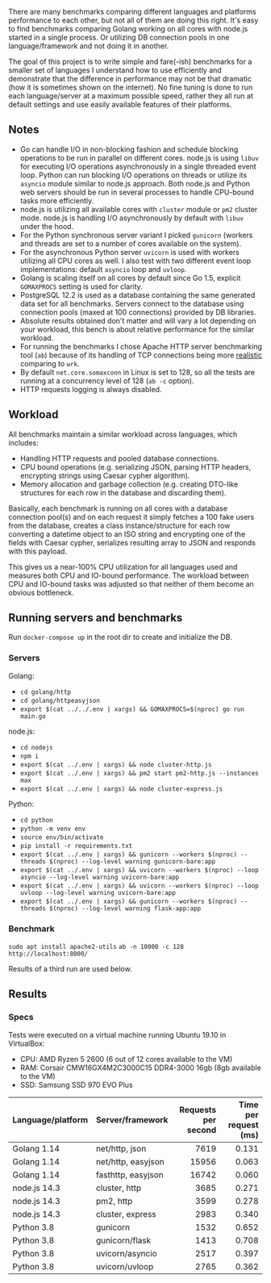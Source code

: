 There are many benchmarks comparing different languages and platforms performance to each other, but not all of them are doing this right. It's easy to find benchmarks comparing Golang working on all cores with node.js started in a single process. Or utilizing DB connection pools in one language/framework and not doing it in another.

The goal of this project is to write simple and fare(-ish) benchmarks for a smaller set of languages I understand how to use efficiently and demonstrate that the difference in performance may not be that dramatic (how it is sometimes shown on the internet). No fine tuning is done to run each language/server at a maximum possible speed, rather they all run at default settings and use easily available features of their platforms.

## Notes

- Go can handle I/O in non-blocking fashion and schedule blocking operations to be run in parallel on different cores. node.js is using `libuv` for executing I/O operations asynchronously in a single threaded event loop. Python can run blocking I/O operations on threads or utilize its `asyncio` module similar to node.js approach. Both node.js and Python web servers should be run in several processes to handle CPU-bound tasks more efficiently.
- node.js is utilizing all available cores with `cluster` module or `pm2` cluster mode. node.js is handling I/O asynchronously by default with `libuv` under the hood.
- For the Python synchronous server variant I picked `gunicorn` (workers and threads are set to a number of cores available on the system).
- For the asynchronous Python server `uvicorn` is used with workers utilizing all CPU cores as well. I also test with two different event loop implementations: default `asyncio` loop and `uvloop`.
- Golang is scaling itself on all cores by default since Go 1.5, explicit `GOMAXPROCS` setting is used for clarity.
- PostgreSQL 12.2 is used as a database containing the same generated data set for all benchmarks. Servers connect to the database using connection pools (maxed at 100 connections) provided by DB libraries.
- Absolute results obtained don't matter and will vary a lot depending on your workload, this bench is about relative performance for the similar workload.
- For running the benchmarks I chose Apache HTTP server benchmarking tool (`ab`) because of its handling of TCP connections being more [realistic](http://gwan.com/en_apachebench_httperf.html) comparing to `wrk`.
- By default `net.core.somaxconn` in Linux is set to 128, so all the tests are running at a concurrency level of 128 (`ab -c` option).
- HTTP requests logging is always disabled.

## Workload

All benchmarks maintain a similar workload across languages, which includes:

- Handling HTTP requests and pooled database connections.
- CPU bound operations (e.g. serializing JSON, parsing HTTP headers, encrypting strings using Caesar cypher algorithm).
- Memory allocation and garbage collection (e.g. creating DTO-like structures for each row in the database and discarding them).

Basically, each benchmark is running on all cores with a database connection pool(s) and on each request it simply fetches a 100 fake users from the database, creates a class instance/structure for each row converting a datetime object to an ISO string and encrypting one of the fields with Caesar cypher, serializes resulting array to JSON and responds with this payload.

This gives us a near-100% CPU utilization for all languages used and measures both CPU and IO-bound performance. The workload between CPU and IO-bound tasks was adjusted so that neither of them become an obvious bottleneck.

## Running servers and benchmarks

Run `docker-compose up` in the root dir to create and initialize the DB.

### Servers

Golang:
- `cd golang/http`
- `cd golang/httpeasyjson`
- `export $(cat ../../.env | xargs) && GOMAXPROCS=$(nproc) go run main.go`

node.js:
- `cd nodejs`
- `npm i`
- `export $(cat ../.env | xargs) && node cluster-http.js`
- `export $(cat ../.env | xargs) && pm2 start pm2-http.js --instances max`
- `export $(cat ../.env | xargs) && node cluster-express.js`

Python:
- `cd python`
- `python -m venv env`
- `source env/bin/activate`
- `pip install -r requirements.txt`
- `export $(cat ../.env | xargs) && gunicorn --workers $(nproc) --threads $(nproc) --log-level warning gunicorn-bare:app`
- `export $(cat ../.env | xargs) && uvicorn --workers $(nproc) --loop asyncio --log-level warning uvicorn-bare:app`
- `export $(cat ../.env | xargs) && uvicorn --workers $(nproc) --loop uvloop --log-level warning uvicorn-bare:app`
- `export $(cat ../.env | xargs) && gunicorn --workers $(nproc) --threads $(nproc) --log-level warning flask-app:app`

### Benchmark

`sudo apt install apache2-utils`
`ab -n 10000 -c 128 http://localhost:8000/`

Results of a third run are used below.

## Results

### Specs

Tests were executed on a virtual machine running Ubuntu 19.10 in VirtualBox:

- CPU: AMD Ryzen 5 2600 (6 out of 12 cores available to the VM)
- RAM: Corsair CMW16GX4M2C3000C15 DDR4-3000 16gb (8gb available to the VM)
- SSD: Samsung SSD 970 EVO Plus

| Language/platform | Server/framework   | Requests per second  | Time per request (ms) |
| ----------------- | ------------------ | --------------------:| ---------------------:|
| Golang 1.14       | net/http, json     | 7619                 | 0.131                 |
| Golang 1.14       | net/http, easyjson | 15956                | 0.063                 |
| Golang 1.14       | fasthttp, easyjson | 16742                | 0.060                 |
| node.js 14.3      | cluster, http      | 3685                 | 0.271                 |
| node.js 14.3      | pm2, http          | 3599                 | 0.278                 |
| node.js 14.3      | cluster, express   | 2983                 | 0.340                 |
| Python 3.8        | gunicorn           | 1532                 | 0.652                 |
| Python 3.8        | gunicorn/flask     | 1413                 | 0.708                 |
| Python 3.8        | uvicorn/asyncio    | 2517                 | 0.397                 |
| Python 3.8        | uvicorn/uvloop     | 2765                 | 0.362                 |
